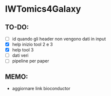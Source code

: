 # IWTomics4Galaxy

## TO-DO:
- [ ] id quando gli header non vengono dati in input
- [x] help inizio tool 2 e 3
- [x] help tool 3
- [ ] dati veri
- [ ] pipeline per paper

## MEMO:
- aggiornare link bioconductor
